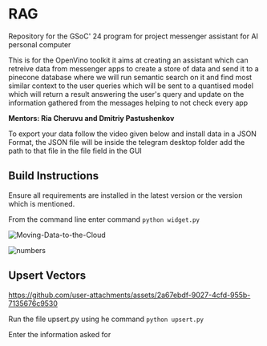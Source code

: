 # RAG
Repository for the GSoC' 24 program for project messenger assistant for AI personal computer


This is for the OpenVino toolkit it aims at creating an assistant which can retreive data from messenger apps to create a store of data and send it to a pinecone database where we will run semantic search on it and find most similar context to the user queries which will be sent to a quantised model which will return a result answering the user's query and update on the information gathered from the messages helping to not check every app

**Mentors: Ria Cheruvu and Dmitriy Pastushenkov**

To export your data follow the video given below and install data in a JSON Format, the JSON file will be inside the telegram desktop folder add the path to that file in the file field in the GUI 
## Build Instructions

Ensure all requirements are installed in the latest version or the version which is mentioned.

From the command line enter command `python widget.py`

![Moving-Data-to-the-Cloud](https://github.com/user-attachments/assets/016562c6-6e4c-4716-93ee-2a2b6b0d21f9)

![numbers](https://github.com/user-attachments/assets/ad7a4a6b-c22b-4b80-a3aa-d34d6d599c1b)


## Upsert Vectors
https://github.com/user-attachments/assets/2a67ebdf-9027-4cfd-955b-7135676c9530

Run the file upsert.py using he command `python upsert.py`

Enter the information asked for

